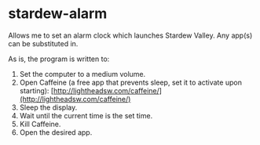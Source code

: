# stardew-alarm
Allows me to set an alarm clock which launches Stardew Valley. Any app(s) can be substituted in.

As is, the program is written to:

1. Set the computer to a medium volume.
2. Open Caffeine (a free app that prevents sleep, set it to activate upon starting): [http://lightheadsw.com/caffeine/](http://lightheadsw.com/caffeine/)
3. Sleep the display.
4. Wait until the current time is the set time.
5. Kill Caffeine.
6. Open the desired app.
